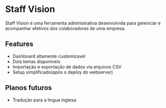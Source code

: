 
# Staff Vision

Staff Vision é uma ferramenta administrativa desenvolvida para gerenciar e acompanhar efetivos dos colaboradores de uma empresa.


## Features

- Dashboard altamente customizavel
- Dois temas disponiveis
- Importação e exportação de dados via arquivos CSV
- Setup simplificado(após o deploy do webserver)

## Planos futuros

- Tradução para a lingua inglesa
